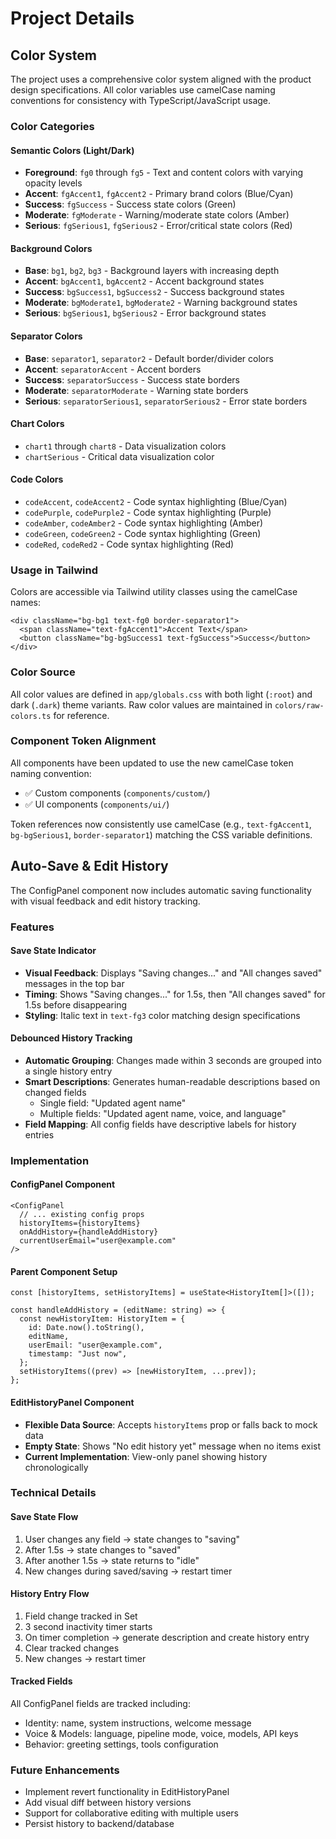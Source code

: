 # Project Details

## Color System

The project uses a comprehensive color system aligned with the product design specifications. All color variables use camelCase naming conventions for consistency with TypeScript/JavaScript usage.

### Color Categories

#### Semantic Colors (Light/Dark)
- **Foreground**: `fg0` through `fg5` - Text and content colors with varying opacity levels
- **Accent**: `fgAccent1`, `fgAccent2` - Primary brand colors (Blue/Cyan)
- **Success**: `fgSuccess` - Success state colors (Green)
- **Moderate**: `fgModerate` - Warning/moderate state colors (Amber)
- **Serious**: `fgSerious1`, `fgSerious2` - Error/critical state colors (Red)

#### Background Colors
- **Base**: `bg1`, `bg2`, `bg3` - Background layers with increasing depth
- **Accent**: `bgAccent1`, `bgAccent2` - Accent background states
- **Success**: `bgSuccess1`, `bgSuccess2` - Success background states
- **Moderate**: `bgModerate1`, `bgModerate2` - Warning background states
- **Serious**: `bgSerious1`, `bgSerious2` - Error background states

#### Separator Colors
- **Base**: `separator1`, `separator2` - Default border/divider colors
- **Accent**: `separatorAccent` - Accent borders
- **Success**: `separatorSuccess` - Success state borders
- **Moderate**: `separatorModerate` - Warning state borders
- **Serious**: `separatorSerious1`, `separatorSerious2` - Error state borders

#### Chart Colors
- `chart1` through `chart8` - Data visualization colors
- `chartSerious` - Critical data visualization color

#### Code Colors
- `codeAccent`, `codeAccent2` - Code syntax highlighting (Blue/Cyan)
- `codePurple`, `codePurple2` - Code syntax highlighting (Purple)
- `codeAmber`, `codeAmber2` - Code syntax highlighting (Amber)
- `codeGreen`, `codeGreen2` - Code syntax highlighting (Green)
- `codeRed`, `codeRed2` - Code syntax highlighting (Red)

### Usage in Tailwind

Colors are accessible via Tailwind utility classes using the camelCase names:
```tsx
<div className="bg-bg1 text-fg0 border-separator1">
  <span className="text-fgAccent1">Accent Text</span>
  <button className="bg-bgSuccess1 text-fgSuccess">Success</button>
</div>
```

### Color Source

All color values are defined in `app/globals.css` with both light (`:root`) and dark (`.dark`) theme variants. Raw color values are maintained in `colors/raw-colors.ts` for reference.

### Component Token Alignment

All components have been updated to use the new camelCase token naming convention:
- ✅ Custom components (`components/custom/`)
- ✅ UI components (`components/ui/`)

Token references now consistently use camelCase (e.g., `text-fgAccent1`, `bg-bgSerious1`, `border-separator1`) matching the CSS variable definitions.

## Auto-Save & Edit History

The ConfigPanel component now includes automatic saving functionality with visual feedback and edit history tracking.

### Features

#### Save State Indicator
- **Visual Feedback**: Displays "Saving changes..." and "All changes saved" messages in the top bar
- **Timing**: Shows "Saving changes..." for 1.5s, then "All changes saved" for 1.5s before disappearing
- **Styling**: Italic text in `text-fg3` color matching design specifications

#### Debounced History Tracking
- **Automatic Grouping**: Changes made within 3 seconds are grouped into a single history entry
- **Smart Descriptions**: Generates human-readable descriptions based on changed fields
  - Single field: "Updated agent name"
  - Multiple fields: "Updated agent name, voice, and language"
- **Field Mapping**: All config fields have descriptive labels for history entries

### Implementation

#### ConfigPanel Component
```tsx
<ConfigPanel
  // ... existing config props
  historyItems={historyItems}
  onAddHistory={handleAddHistory}
  currentUserEmail="user@example.com"
/>
```

#### Parent Component Setup
```tsx
const [historyItems, setHistoryItems] = useState<HistoryItem[]>([]);

const handleAddHistory = (editName: string) => {
  const newHistoryItem: HistoryItem = {
    id: Date.now().toString(),
    editName,
    userEmail: "user@example.com",
    timestamp: "Just now",
  };
  setHistoryItems((prev) => [newHistoryItem, ...prev]);
};
```

#### EditHistoryPanel Component
- **Flexible Data Source**: Accepts `historyItems` prop or falls back to mock data
- **Empty State**: Shows "No edit history yet" message when no items exist
- **Current Implementation**: View-only panel showing history chronologically

### Technical Details

#### Save State Flow
1. User changes any field → state changes to "saving"
2. After 1.5s → state changes to "saved"
3. After another 1.5s → state returns to "idle"
4. New changes during saved/saving → restart timer

#### History Entry Flow
1. Field change tracked in Set
2. 3 second inactivity timer starts
3. On timer completion → generate description and create history entry
4. Clear tracked changes
5. New changes → restart timer

#### Tracked Fields
All ConfigPanel fields are tracked including:
- Identity: name, system instructions, welcome message
- Voice & Models: language, pipeline mode, voice, models, API keys
- Behavior: greeting settings, tools configuration

### Future Enhancements
- Implement revert functionality in EditHistoryPanel
- Add visual diff between history versions
- Support for collaborative editing with multiple users
- Persist history to backend/database
